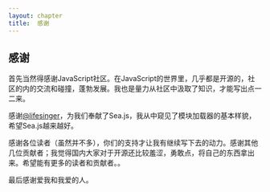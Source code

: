 ```yaml
---
layout: chapter
title:  感谢
---
```


## 感谢

首先当然得感谢JavaScript社区。在JavaScript的世界里，几乎都是开源的，社区的内的交流和碰撞，蓬勃发展。我也是量力从社区中汲取了知识，才能写出点一二来。

感谢[@lifesinger](https://github.com/lifesinger)，为我们奉献了Sea.js，我从中窥见了模块加载器的基本样貌，希望Sea.js越来越好。

感谢各位读者（虽然并不多），你们的支持才让我有继续写下去的动力。感谢其他几位贡献者；我觉得国内大家对于开源还比较羞涩，勇敢点，将自己的东西拿出来。希望能有更多的读者和贡献者。。

最后感谢爱我和我爱的人。
